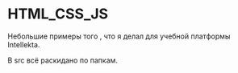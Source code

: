 # HTML_CSS_JS

Небольшие примеры того , что я делал для учебной платформы Intellekta.

В src всё раскидано по папкам.
